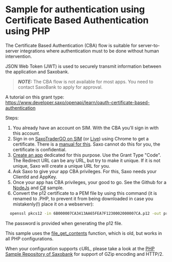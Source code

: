 # Sample for authentication using Certificate Based Authentication using PHP

The Certificate Based Authentication (CBA) flow is suitable for server-to-server integrations where authentication must to be done without human intervention.

JSON Web Token (JWT) is used to securely transmit information between the application and Saxobank.

> **_NOTE:_** The CBA flow is not available for most apps. You need to contact SaxoBank to apply for approval.

A tutorial on this grant type: <https://www.developer.saxo/openapi/learn/oauth-certificate-based-authentication>

Steps:
1. You already have an account on SIM. With the CBA you'll sign in with this account.
2. Sign in on [SaxoTraderGO on SIM](https://www.saxotrader.com/sim/account/) (or [Live](https://www.saxotrader.com/account/)) using Chrome to get a certificate. There is a [manual for this](https://www.developer.saxo/openapi/learn/managing-certificates-in-myaccount).  Saxo cannot do this for you, the certificate is confidential.
3. [Create an app](https://www.developer.saxo/openapi/appmanagement) dedicated for this purpose. Use the Grant Type "Code". The Redirect URL can be any URL, but try to make it unique. If it is not unique, Saxo will create a unique URL for you.
4. Ask Saxo to give your app CBA privileges. For this, Saxo needs your ClientId and AppKey.
5. Once your app has CBA privileges, your good to go. See the Github for a [NodeJs](https://github.com/SaxoBank/openapi-samples-js/tree/master/authentication/oauth2-certificate-flow/example_nodejs) and [C#](https://github.com/SaxoBank/openapi-samples-csharp/tree/master/authentication/Authentication_Cba) sample.
6. Convert the p12 certificate to a PEM file by using this command (it is renamed to .PHP, to prevent it from being downloaded in case you mistakenly(!) place it on a webserver):

```cmd
  openssl pkcs12 -in 6B000007CA3413AA65FEA7F1230002000007CA.p12 -out private-key-with-cert.pem.php -clcerts -nodes -passin pass:GdhqABCD
```

The password is provided when generating the p12 file.

This sample uses the [file_get_contents](https://www.php.net/manual/en/function.file-get-contents.php) function, which is old, but works in all PHP configurations.

When your configuration supports cURL, please take a look at the [PHP Sample Repository of Saxobank](https://github.com/saxobank/openapi-samples-php) for support of GZip encoding and HTTP/2.
